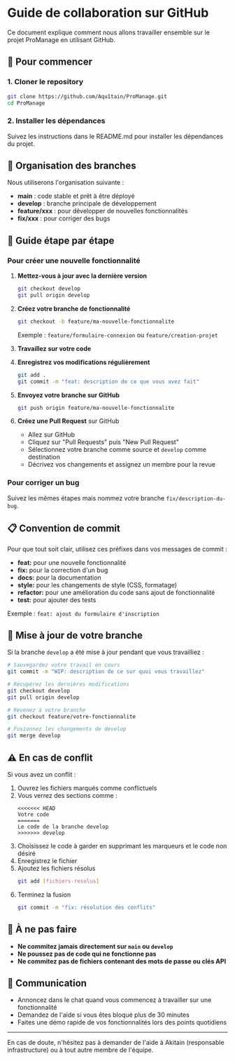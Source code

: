 # Guide de collaboration sur GitHub

Ce document explique comment nous allons travailler ensemble sur le projet ProManage en utilisant GitHub.

## 🚀 Pour commencer

### 1. Cloner le repository

```bash
git clone https://github.com/Aqu1tain/ProManage.git
cd ProManage
```

### 2. Installer les dépendances

Suivez les instructions dans le README.md pour installer les dépendances du projet.

## 🌿 Organisation des branches

Nous utiliserons l'organisation suivante :

- **main** : code stable et prêt à être déployé
- **develop** : branche principale de développement
- **feature/xxx** : pour développer de nouvelles fonctionnalités
- **fix/xxx** : pour corriger des bugs

## 📝 Guide étape par étape

### Pour créer une nouvelle fonctionnalité

1. **Mettez-vous à jour avec la dernière version**
   ```bash
   git checkout develop
   git pull origin develop
   ```

2. **Créez votre branche de fonctionnalité**
   ```bash
   git checkout -b feature/ma-nouvelle-fonctionnalite
   ```
   Exemple : `feature/formulaire-connexion` ou `feature/creation-projet`

3. **Travaillez sur votre code**
   
4. **Enregistrez vos modifications régulièrement**
   ```bash
   git add .
   git commit -m "feat: description de ce que vous avez fait"
   ```

5. **Envoyez votre branche sur GitHub**
   ```bash
   git push origin feature/ma-nouvelle-fonctionnalite
   ```

6. **Créez une Pull Request** sur GitHub
   - Allez sur GitHub
   - Cliquez sur "Pull Requests" puis "New Pull Request"
   - Sélectionnez votre branche comme source et `develop` comme destination
   - Décrivez vos changements et assignez un membre pour la revue

### Pour corriger un bug

Suivez les mêmes étapes mais nommez votre branche `fix/description-du-bug`.

## 📋 Convention de commit

Pour que tout soit clair, utilisez ces préfixes dans vos messages de commit :

- **feat:** pour une nouvelle fonctionnalité
- **fix:** pour la correction d'un bug
- **docs:** pour la documentation
- **style:** pour les changements de style (CSS, formatage)
- **refactor:** pour une amélioration du code sans ajout de fonctionnalité
- **test:** pour ajouter des tests

Exemple : `feat: ajout du formulaire d'inscription`

## 🔄 Mise à jour de votre branche

Si la branche `develop` a été mise à jour pendant que vous travailliez :

```bash
# Sauvegardez votre travail en cours
git commit -m "WIP: description de ce sur quoi vous travaillez"

# Récupérez les dernières modifications
git checkout develop
git pull origin develop

# Revenez à votre branche
git checkout feature/votre-fonctionnalite

# Fusionnez les changements de develop
git merge develop
```

## ⚠️ En cas de conflit

Si vous avez un conflit :

1. Ouvrez les fichiers marqués comme conflictuels
2. Vous verrez des sections comme :
   ```
   <<<<<<< HEAD
   Votre code
   =======
   Le code de la branche develop
   >>>>>>> develop
   ```
3. Choisissez le code à garder en supprimant les marqueurs et le code non désiré
4. Enregistrez le fichier
5. Ajoutez les fichiers résolus
   ```bash
   git add [fichiers-resolus]
   ```
6. Terminez la fusion
   ```bash
   git commit -m "fix: résolution des conflits"
   ```

## 🚫 À ne pas faire

- **Ne commitez jamais directement sur `main` ou `develop`**
- **Ne poussez pas de code qui ne fonctionne pas**
- **Ne commitez pas de fichiers contenant des mots de passe ou clés API**

## 📱 Communication

- Annoncez dans le chat quand vous commencez à travailler sur une fonctionnalité
- Demandez de l'aide si vous êtes bloqué plus de 30 minutes
- Faites une démo rapide de vos fonctionnalités lors des points quotidiens

---

En cas de doute, n'hésitez pas à demander de l'aide à Akitain (responsable infrastructure) ou à tout autre membre de l'équipe.